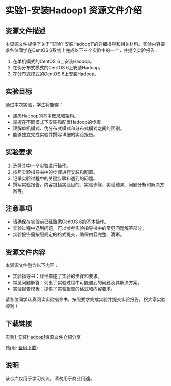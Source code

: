 # 实验1-安装Hadoop1 资源文件介绍

## 资源文件描述

本资源文件提供了关于“实验1-安装Hadoop1”的详细指导和相关材料。实验内容要求各位同学在CentOS 6系统上完成以下三个实验中的一个，并提交实验报告：

1. 在单机模式的CentOS 6上安装Hadoop。
2. 在伪分布式模式的CentOS 6上安装Hadoop。
3. 在分布式模式的CentOS 6上安装Hadoop。

## 实验目标

通过本次实验，学生将能够：

- 熟悉Hadoop的基本概念和架构。
- 掌握在不同模式下安装和配置Hadoop的步骤。
- 理解单机模式、伪分布式模式和分布式模式之间的区别。
- 能够独立完成实验并撰写详细的实验报告。

## 实验要求

1. 选择其中一个实验进行操作。
2. 按照实验指导书中的步骤进行安装和配置。
3. 记录实验过程中的关键步骤和遇到的问题。
4. 撰写实验报告，内容包括实验目的、实验步骤、实验结果、问题分析和解决方案等。

## 注意事项

- 请确保在实验前已经熟悉CentOS 6的基本操作。
- 实验过程中遇到问题，可以参考实验指导书中的常见问题解答部分。
- 实验报告需按照规定的格式提交，确保内容完整、清晰。

## 资源文件内容

本资源文件包含以下内容：

- 实验指导书：详细描述了实验的步骤和要求。
- 常见问题解答：列出了实验过程中可能遇到的问题及其解决方案。
- 实验报告模板：提供了实验报告的格式和内容要求。

请各位同学认真阅读实验指导书，按照要求完成实验并提交实验报告。祝大家实验顺利！

## 下载链接
[实验1-安装Hadoop1资源文件介绍分享](https://pan.quark.cn/s/122621ff7495) 

(备用: [备用下载](https://pan.baidu.com/s/1LqF2FsTgbvvg9BcK4C7Wvg?pwd=1234))

## 说明

该仓库仅用于学习交流，请勿用于商业用途。
